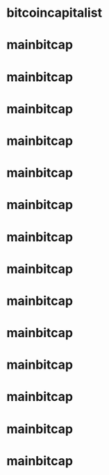 # bitcoincapitalist
# mainbitcap
# mainbitcap
# mainbitcap
# mainbitcap
# mainbitcap
# mainbitcap
# mainbitcap
# mainbitcap
# mainbitcap
# mainbitcap
# mainbitcap
# mainbitcap
# mainbitcap
# mainbitcap
